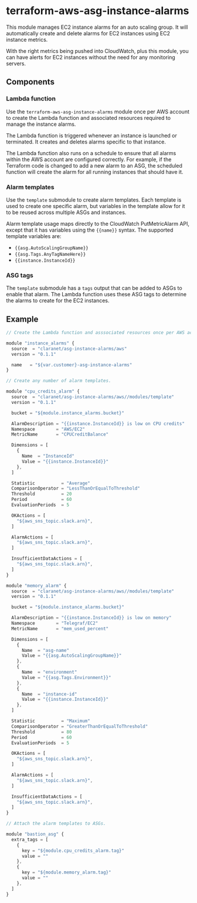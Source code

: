 # terraform-aws-asg-instance-alarms

This module manages EC2 instance alarms for an auto scaling group. It will automatically create and delete alarms for EC2 instances using EC2 instance metrics.

With the right metrics being pushed into CloudWatch, plus this module, you can have alerts for EC2 instances without the need for any monitoring servers.

## Components

### Lambda function

Use the `terraform-aws-asg-instance-alarms` module once per AWS account to create the Lambda function and associated resources required to manage the instance alarms.

The Lambda function is triggered whenever an instance is launched or terminated. It creates and deletes alarms specific to that instance.

The Lambda function also runs on a schedule to ensure that all alarms within the AWS account are configured correctly. For example, if the Terraform code is changed to add a new alarm to an ASG, the scheduled function will create the alarm for all running instances that should have it.

### Alarm templates

Use the `template` submodule to create alarm templates. Each template is used to create one specific alarm, but variables in the template allow for it to be reused across multiple ASGs and instances.

Alarm template usage maps directly to the CloudWatch PutMetricAlarm API, except that it has variables using the `{{name}}` syntax. The supported template variables are:

* `{{asg.AutoScalingGroupName}}`
* `{{asg.Tags.AnyTagNameHere}}`
* `{{instance.InstanceId}}`

### ASG tags

The `template` submodule has a `tags` output that can be added to ASGs to enable that alarm. The Lambda function uses these ASG tags to determine the alarms to create for the EC2 instances.

## Example

```javascript
// Create the Lambda function and asssociated resources once per AWS account.

module "instance_alarms" {
  source  = "claranet/asg-instance-alarms/aws"
  version = "0.1.1"

  name   = "${var.customer}-asg-instance-alarms"
}

// Create any number of alarm templates.

module "cpu_credits_alarm" {
  source  = "claranet/asg-instance-alarms/aws//modules/template"
  version = "0.1.1"

  bucket = "${module.instance_alarms.bucket}"

  AlarmDescription = "{{instance.InstanceId}} is low on CPU credits"
  Namespace        = "AWS/EC2"
  MetricName       = "CPUCreditBalance"

  Dimensions = [
    {
      Name  = "InstanceId"
      Value = "{{instance.InstanceId}}"
    },
  ]

  Statistic          = "Average"
  ComparisonOperator = "LessThanOrEqualToThreshold"
  Threshold          = 20
  Period             = 60
  EvaluationPeriods  = 5

  OKActions = [
    "${aws_sns_topic.slack.arn}",
  ]

  AlarmActions = [
    "${aws_sns_topic.slack.arn}",
  ]

  InsufficientDataActions = [
    "${aws_sns_topic.slack.arn}",
  ]
}

module "memory_alarm" {
  source  = "claranet/asg-instance-alarms/aws//modules/template"
  version = "0.1.1"

  bucket = "${module.instance_alarms.bucket}"

  AlarmDescription = "{{instance.InstanceId}} is low on memory"
  Namespace        = "Telegraf/EC2"
  MetricName       = "mem_used_percent"

  Dimensions = [
    {
      Name  = "asg-name"
      Value = "{{asg.AutoScalingGroupName}}"
    },
    {
      Name  = "environment"
      Value = "{{asg.Tags.Environment}}"
    },
    {
      Name  = "instance-id"
      Value = "{{instance.InstanceId}}"
    },
  ]

  Statistic          = "Maximum"
  ComparisonOperator = "GreaterThanOrEqualToThreshold"
  Threshold          = 80
  Period             = 60
  EvaluationPeriods  = 5

  OKActions = [
    "${aws_sns_topic.slack.arn}",
  ]

  AlarmActions = [
    "${aws_sns_topic.slack.arn}",
  ]

  InsufficientDataActions = [
    "${aws_sns_topic.slack.arn}",
  ]
}

// Attach the alarm templates to ASGs.

module "bastion_asg" {
  extra_tags = [
    {
      key = "${module.cpu_credits_alarm.tag}"
      value = ""
    },
    {
      key = "${module.memory_alarm.tag}"
      value = ""
    },
  ]
}
```
